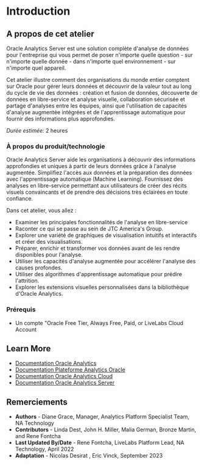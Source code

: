 # Introduction

## A propos de cet atelier
Oracle Analytics Server est une solution complète d'analyse de données pour l'entreprise qui vous permet de poser n'importe quelle question - sur n'importe quelle donnée - dans n'importe quel environnement - sur n'importe quel appareil.

Cet atelier illustre comment des organisations du monde entier comptent sur Oracle pour gérer leurs données et découvrir de la valeur tout au long du cycle de vie des données : création et fusion de données, découverte de données en libre-service et analyse visuelle, collaboration sécurisée et partage d'analyses entre les équipes, ainsi que l'utilisation de capacités d'analyse augmentée intégrées et de l'apprentissage automatique pour fournir des informations plus approfondies.

*Durée estimée:* 2 heures

### À propos du produit/technologie
Oracle Analytics Server aide les organisations à découvrir des informations approfondies et uniques à partir de leurs données grâce à l'analyse augmentée. Simplifiez l'accès aux données et la préparation des données avec l'apprentissage automatique (Machine Learning). Fournissez des analyses en libre-service permettant aux utilisateurs de créer des récits visuels convaincants et de prendre des décisions très éclairées en toute confiance.

  [](youtube:Dk9vLite0MA)

Dans cet atelier, vous allez :

- Examiner les principales fonctionnalités de l'analyse en libre-service
- Raconter ce qui se passe au sein de JTC America's Group.
- Explorer une variété de graphiques de visualisation intuitifs et interactifs et créer des visualisations.
- Préparer, enrichir et transformer vos données avant de les rendre disponibles pour l'analyse.
- Utiliser les capacités d'analyse augmentée pour accélérer l'analyse des causes profondes.
- Utiliser des algorithmes d'apprentissage automatique pour prédire l'attrition.
- Explorer les extensions visuelles personnalisées dans la bibliothèque d'Oracle Analytics.


### Prérequis
-	Un compte "Oracle Free Tier, Always Free, Paid, or LiveLabs Cloud Account


## Learn More
* [Documentation Oracle Analytics](https://www.oracle.com/fr/business-analytics/)
* [Documentation Plateforme Analytics Oracle](https://www.oracle.com/fr/business-analytics/analytics-platform/)
* [Documentation Oracle Analytics Cloud](https://docs.oracle.com/fr-fr/iaas/analytics-cloud/index.html)
* [Documentation Oracle Analytics Server](https://www.oracle.com/business-analytics/analytics-server.html)


## Remerciements
* **Authors** - Diane Grace, Manager, Analytics Platform Specialist Team, NA Technology
* **Contributors** - Linda Dest, John H. Miller, Malia German, Bronze Martin, and Rene Fontcha
* **Last Updated By/Date** - Rene Fontcha, LiveLabs Platform Lead, NA Technology, April 2022
* **Adaptation** - Nicolas Desirat , Eric Vinck, September 2023
